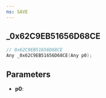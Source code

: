 ```yaml
---
ns: SAVE
---
```

## _0x62C9EB51656D68CE

```c
// 0x62C9EB51656D68CE
Any _0x62C9EB51656D68CE(Any p0);
```

## Parameters
* **p0**:
